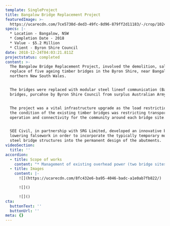 ```yaml
---
template: SingleProject
title: Bangalow Bridge Replacement Project
featuredImage: >-
  https://ucarecdn.com/7ce5730d-ded3-49fc-8d96-879ff2d11183/-/crop/1024x563/0,63/-/preview/-/enhance/50/
specs: |-
  * Location - Bangalow, NSW
  * Completion Date - 2018
  * Value - $5.2 Million
  * Client - Byron Shire Council
date: 2018-12-24T04:03:21.811Z
projectstatus: completed
content: >-
  The Bangalow Bridge Replacement Project, involved the demolition, salavage and
  replace of five ageing timber bridges in the Byron Shire, near Bangalow in
  northern New South Wales. 


  The bridges were replaced with modular steel lineof communication (Bailey)
  bridges, purcahse by Byron Shire Council from surplus Australian Army Stock.


  The project was a vital infrastructure upgrade as the load restrictions due to
  the condition of the existing timber bridges was restricting transport
  operation and connectivity for the community around each bridge site. 


  SEE Civil, in partnership with SRG Limited, developed an innovative bridge
  lowering falsework in order to incorporate the typically temporary module
  steel bridge structures into the permanent design of the abutments.
videoSection:
  title: ''
accordion:
  - title: Scope of works
    content: "* ​Management of existing overhead power (two bridge sites) and existing Telstra services (three bridge sites) including some relocation.\r\n* Traffic control including full long-term closure (12 weeks) at most bridge sites.\r\n* Environmental controls including flora and fauna management and erosion and sediment control.\r\n* Clearing and grubbing (and disposal) at each bridge site, including minimisation of clearing limits and impacts where possible.\r\n* Earthworks to construction bridge accesses, abutments and temporary launch platforms.\r\n* Construction of slope stabilisation, foundations for bridge launch, foundations for permanent bridge, abutments and scour protection.\r\n* Dismantle and salvage existing timber bridges and existing steel bridge to a nominated location.\r\n* Assembly, launching, installation and securing of modular steel bridges including barrier rails, bridge decks and surface treatments. ​\r\n* Construction of retaining and short ramp ledge support walls.\r\n* Construction​ of approach roads earthworks, pavement works and seal."
  - title: Images
    content: |-
      ![](https://ucarecdn.com/8fc432e6-ba95-4046-badc-a1e0ab7fb822/)

      ![]()

      ![]()
cta:
  buttonText: ''
  buttonUrl: ''
meta: {}
---
```


